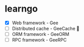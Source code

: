 # learngo

- [x] Web framework - Gee 
- [ ] Distributed cache - GeeCache 🚧
- [ ] ORM framework - GeeORM
- [ ] RPC framework - GeeRPC